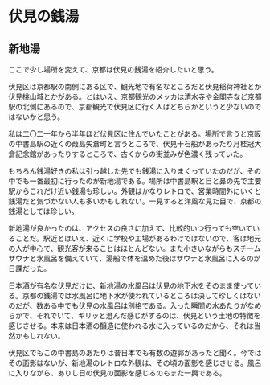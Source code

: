 # 伏見の銭湯

## 新地湯

ここで少し場所を変えて、京都は伏見の銭湯を紹介したいと思う。

伏見区は京都駅の南側にある区で、観光地で有名なところだと伏見稲荷神社とか伏見桃山城とかがある。とはいえ、京都観光のメッカは清水寺や金閣寺など京都駅の北側にあるので、京都観光で伏見区に行く人はどちらかというと少ないのではないかと思う。

私は二〇二一年から半年ほど伏見区に住んでいたことがある。場所で言うと京阪の中書島駅の近くの葭島矢倉町と言うところで、伏見十石船があったり月桂冠大倉記念館があったりするところで、古くからの街並みが色濃く残っていた。

もちろん銭湯好きの私は引っ越した先でも銭湯に入りまくっていたのだが、その中でも一番最初に行ったのが新地湯である。場所は中書島駅と目と鼻の先で主要駅からこれだけ近い銭湯も珍しい。外観はかなりレトロで、営業時間外にいくと銭湯だと気づかない人も多いかもしれない。一見すると洋風な見た目で、京都の銭湯としては珍しい。

新地湯が良かったのは、アクセスの良さに加えて、比較的いつ行っても空いていることだ。駅近とはいえ、近くに学校や工場があるわけではないので、客は地元の人が中心で、観光客が来ることはほとんどない。また小さいながらもスチームサウナと水風呂を備えていて、湯船で体を温めた後はサウナと水風呂に入るのが日課だった。

日本酒が有名な伏見だけに、新地湯の水風呂は伏見の地下水をそのまま使っている。京都の銭湯では水風呂に地下水が使われているところは決して珍しくはないのだが、数ある中でも伏見の水風呂は別格である。入った瞬間の水あたりがなめらかで、それでいて、キリッと澄んだ感じがするのは、伏見という土地の特徴を感じさせる。本来は日本酒の醸造に使われる水に入っているのだから、それは当然かもしれない。

伏見区でもこの中書島のあたりは昔日本でも有数の遊郭があったと聞く。今ではその面影はないが、新地湯のレトロな外観は、その頃の面影を感じさせる。風呂に入りながら、ありし日の伏見の面影を感じるのもまた一興である。